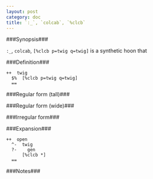 ```yaml
---
layout: post
category: doc
title: `:_`, `colcab`, `%clcb`
---
```


###Synopsis###

`:_`, `colcab`, `[%clcb p=twig q=twig]` is a synthetic hoon that

###Definition###

    ++  twig  
      $%  [%clcb p=twig q=twig]
      ==

###Regular form (tall)###

###Regular form (wide)###

###Irregular form###

###Expansion###
    
    ++  open
      ^-  twig
      ?-    gen
          [%clcb *]
      ==

###Notes###

